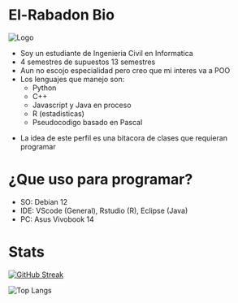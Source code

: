 # El-Rabadon Bio

![Logo](https://media1.tenor.com/m/lCfnlD4SppUAAAAC/agnes-tachyon-umamusume.gif)

* Soy un estudiante de Ingenieria Civil en Informatica
* 4 semestres de supuestos 13 semestres
* Aun no escojo especialidad pero creo que mi interes va a POO
* Los lenguajes que manejo son:
    + Python
    + C++
    + Javascript y Java en proceso
    + R (estadisticas)
    + Pseudocodigo basado en Pascal
+ La idea de este perfil es una bitacora de clases que requieran programar

# ¿Que uso para programar?
+ SO: Debian 12
+ IDE: VScode (General), Rstudio (R), Eclipse (Java)
+ PC: Asus Vivobook 14

# Stats
[![GitHub Streak](https://github-readme-streak-stats.herokuapp.com?user=El-Rabadon&theme=gruvbox&locale=es&short_numbers=true&date_format=j%20M%5B%20Y%5D&mode=weekly)](https://git.io/streak-stats)

![Top Langs](https://github-readme-stats.vercel.app/api/top-langs/?username=0xRabadon&layout=compact)
